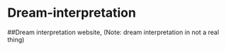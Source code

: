 # Dream-interpretation
##Dream interpretation website, (Note: dream interpretation in not a real thing)
